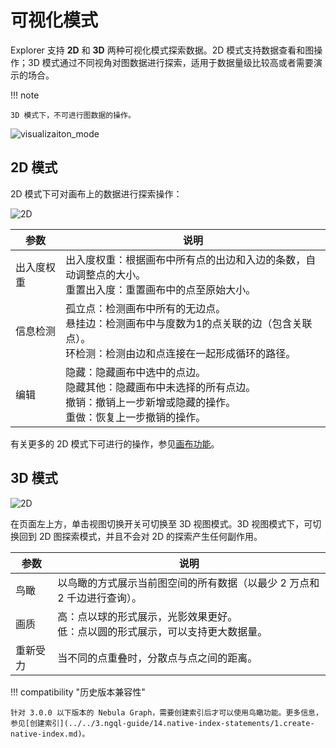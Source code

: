 # 可视化模式

Explorer 支持 **2D** 和 **3D** 两种可视化模式探索数据。2D 模式支持数据查看和图操作；3D 模式通过不同视角对图数据进行探索，适用于数据量级比较高或者需要演示的场合。

!!! note

    3D 模式下，不可进行图数据的操作。

![visualizaiton_mode](https://docs-cdn.nebula-graph.com.cn/figures/visualization-22-04-06_cn.gif)

## 2D 模式

2D 模式下可对画布上的数据进行探索操作：

![2D](https://docs-cdn.nebula-graph.com.cn/figures/2d-mode-22-04-06_cn.png)

| 参数       | 说明                                                         |
| ---------- | ------------------------------------------------------------ |
| 出入度权重 | 出入度权重：根据画布中所有点的出边和入边的条数，自动调整点的大小。<br />重置出入度：重置画布中的点至原始大小。      |
| 信息检测   | 孤立点：检测画布中所有的无边点。<br />悬挂边：检测画布中与度数为1的点关联的边（包含关联点）。<br />环检测：检测由边和点连接在一起形成循环的路径。 |
| 编辑   | 隐藏：隐藏画布中选中的点边。<br />隐藏其他：隐藏画布中未选择的所有点边。<br />撤销：撤销上一步新增或隐藏的操作。<br />重做：恢复上一步撤销的操作。 |

有关更多的 2D 模式下可进行的操作，参见[画布功能](canvas-overview.md)。


## 3D 模式

![2D](https://docs-cdn.nebula-graph.com.cn/figures/3d-mode_cn.png)

在页面左上方，单击视图切换开关可切换至 3D 视图模式。3D 视图模式下，可切换回到 2D 图探索模式，并且不会对 2D 的探索产生任何副作用。

| 参数     | 说明                                                         |
| -------- | ------------------------------------------------------------ |
| 鸟瞰     | 以鸟瞰的方式展示当前图空间的所有数据（以最少 2 万点和 2 千边进行查询）。                           |
| 画质     | 高：点以球的形式展示，光影效果更好。<br />低：点以圆的形式展示，可以支持更大数据量。 |
| 重新受力 | 当不同的点重叠时，分散点与点之间的距离。 |

!!! compatibility "历史版本兼容性"

    针对 3.0.0 以下版本的 Nebula Graph，需要创建索引后才可以使用鸟瞰功能。更多信息，参见[创建索引](../../3.ngql-guide/14.native-index-statements/1.create-native-index.md)。
